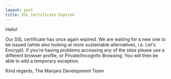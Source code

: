 ```yaml
---
layout: post
title: SSL Certificate Expired
---
```


Hello!

Our SSL certificate has once again expired. We are waiting for a new one to be issued (while also looking at more sustainable alternatives, i.e. Let's Encrypt). If you're having problems accessing any of the sites please use a different browser profile, or Private/Incognito Browsing. You will then be able to add a temporary exception.

Kind regards,
The Manjaro Development Team
